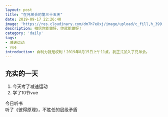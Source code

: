 ```yaml
---
layout: post
title: "在兄弟会的第三十五天"
date: 2019-09-17 22:26:40
image: 'https://res.cloudinary.com/dm7h7e8xj/image/upload/c_fill,h_399,w_760/v1501268554/sunrise_ttb9nk.jpg'
description: 相信你能做好，你就能做好！
category: 'daily'
tags:
- 减速运动
- vue
introduction: 自制力就是权利！2019年8月15日上午11点，我正式加入了兄弟会。
---
```


## 充实的一天
1. 今天考了减速运动  
2. 学了10节vue  

今日听书  
听了《彼得原理》，不胜任的层级矛盾  



